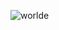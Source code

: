 ![worlde](https://user-images.githubusercontent.com/106112086/204060195-48c3b53e-6b4b-4038-8808-f10a26ed5961.png)
